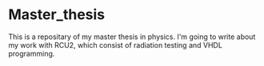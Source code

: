 Master_thesis
=============

This is a repositary of my master thesis in physics.
I'm going to write about my work with RCU2, which consist of radiation testing and VHDL programming.
